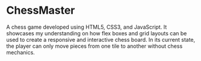 # ChessMaster

A chess game developed using HTML5, CSS3, and JavaScript. It showcases my understanding on how flex boxes and grid layouts can be used to create a responsive and interactive chess board. In its current state, the player can only move pieces from one tile to another without chess mechanics.
